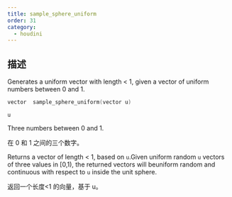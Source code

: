 ```yaml
---
title: sample_sphere_uniform
order: 31
category:
  - houdini
---
```

    
## 描述

Generates a uniform vector with length < 1, given a vector of uniform numbers
between 0 and 1.

```c
vector  sample_sphere_uniform(vector u)
```

`u`

Three numbers between 0 and 1.

在 0 和 1 之间的三个数字。

Returns a vector of length < 1, based on `u`.Given uniform random `u` vectors
of three values in [0,1), the returned vectors will beuniform random and
continuous with respect to `u` inside the unit sphere.

返回一个长度<1 的向量，基于 u。
